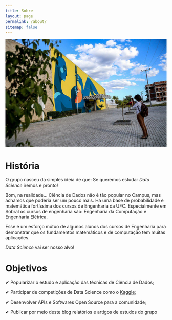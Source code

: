 ```yaml
---
title: Sobre
layout: page
permalink: /about/
sitemap: false
---
```



![ufc](/images/ufc.jpg)

# História

O grupo nasceu da simples ideia de que: Se queremos estudar *Data Science*
iremos e pronto!

Bom, na realidade... Ciência de Dados não é tão popular no Campus, mas
achamos que poderia ser um pouco mais. Há uma base de probabilidade e matemática
fortíssima dos cursos de Engenharia da UFC. Especialmente em Sobral os
cursos de engenharia são: Engenharia da Computação e Engenharia
Elétrica.

Esse é um esforço mútuo de algunos alunos dos cursos de Engenharia
para demonstrar que os fundamentos matemáticos e de computação tem
muitas aplicações.

*Data Science* vai ser nosso alvo!

# Objetivos
✔ Popularizar o estudo e aplicação das técnicas de Ciência de Dados;

✔ Participar de competições de Data Science como o [Kaggle](http://kaggle.com);

✔ Desenvolver APIs e Softwares Open Source para a comunidade;

✔ Publicar por meio deste blog relatórios e artigos de estudos do grupo
